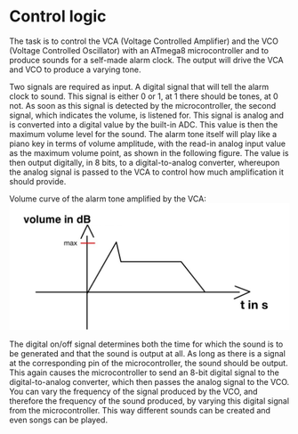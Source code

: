 # Control logic
The task is to control the VCA (Voltage Controlled Amplifier) and the VCO (Voltage Controlled Oscillator) with an ATmega8 microcontroller and to produce sounds for a self-made alarm clock. 
The output will drive the VCA and VCO to produce a varying tone.

Two signals are required as input. A digital signal that will tell the alarm clock to sound. 
This signal is either 0 or 1, at 1 there should be tones, at 0 not. 
As soon as this signal is detected by the microcontroller, the second signal, which indicates the volume, is listened for. 
This signal is analog and is converted into a digital value by the built-in ADC. 
This value is then the maximum volume level for the sound. The alarm tone itself will play like a piano key in terms of volume amplitude, with the read-in analog input value as the maximum volume point, as shown in the following figure. 
The value is then output digitally, in 8 bits, to a digital-to-analog converter, whereupon the analog signal is passed to the VCA to control how much amplification it should provide.

Volume curve of the alarm tone amplified by the VCA:
![Volume curve of the alarm tone amplified by the VCA](src/ton.jpg)

The digital on/off signal determines both the time for which the sound is to be generated and that the sound is output at all. 
As long as there is a signal at the corresponding pin of the microcontroller, the sound should be output. 
This again causes the microcontroller to send an 8-bit digital signal to the digital-to-analog converter, which then passes the analog signal to the VCO. 
You can vary the frequency of the signal produced by the VCO, and therefore the frequency of the sound produced, by varying this digital signal from the microcontroller. 
This way different sounds can be created and even songs can be played.
